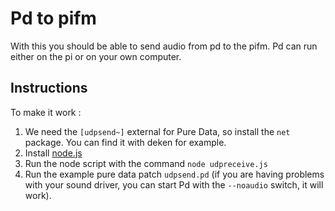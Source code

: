 Pd to pifm
============

With this you should be able to send audio from pd to the pifm. Pd can run either on the pi or on your own computer.

Instructions
--------------

To make it work :

1. We need the `[udpsend~]` external for Pure Data, so install the `net` package. You can find it with deken for example.
2. Install [node.js](https://nodejs.org)
3. Run the node script with the command `node udpreceive.js`
4. Run the example pure data patch `udpsend.pd` (if you are having problems with your sound driver, you can start Pd with the `--noaudio` switch, it will work).